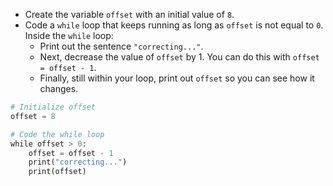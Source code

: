 - Create the variable `offset` with an initial value of `8`.
- Code a `while` loop that keeps running as long as `offset` is not equal to `0`. Inside the `while` loop:
    - Print out the sentence `"correcting..."`.
    - Next, decrease the value of `offset` by 1. You can do this with `offset = offset - 1`.
    - Finally, still within your loop, print out `offset` so you can see how it changes.
```Python
# Initialize offset
offset = 8

# Code the while loop
while offset > 0:
    offset = offset - 1
    print("correcting...")
    print(offset)
```
